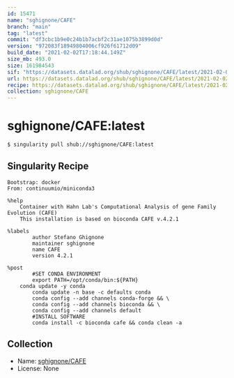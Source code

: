 ```yaml
---
id: 15471
name: "sghignone/CAFE"
branch: "main"
tag: "latest"
commit: "df3cbc1b9e0c24b1b7acbf2c31ae1075b3899d0d"
version: "972083f18949804006cf926f61712d09"
build_date: "2021-02-02T17:18:44.149Z"
size_mb: 493.0
size: 161984543
sif: "https://datasets.datalad.org/shub/sghignone/CAFE/latest/2021-02-02-df3cbc1b-972083f1/972083f18949804006cf926f61712d09.sif"
url: https://datasets.datalad.org/shub/sghignone/CAFE/latest/2021-02-02-df3cbc1b-972083f1/
recipe: https://datasets.datalad.org/shub/sghignone/CAFE/latest/2021-02-02-df3cbc1b-972083f1/Singularity
collection: sghignone/CAFE
---
```


# sghignone/CAFE:latest

```bash
$ singularity pull shub://sghignone/CAFE:latest
```

## Singularity Recipe

```singularity
Bootstrap: docker
From: continuumio/miniconda3

%help
	Container with Hahn Lab's Computational Analysis of gene Family Evolution (CAFE)
	This installation is based on bioconda CAFE v.4.2.1

%labels
        author Stefano Ghignone
        maintainer sghignone
        name CAFE
        version 4.2.1

%post
        #SET CONDA ENVIRONMENT
        export PATH=/opt/conda/bin:${PATH}
	conda update -y conda
        conda update -n base -c defaults conda
        conda config --add channels conda-forge && \
        conda config --add channels bioconda && \
        conda config --add channels default
        #INSTALL SOFTWARE
        conda install -c bioconda cafe && conda clean -a
```

## Collection

 - Name: [sghignone/CAFE](https://github.com/sghignone/CAFE)
 - License: None

